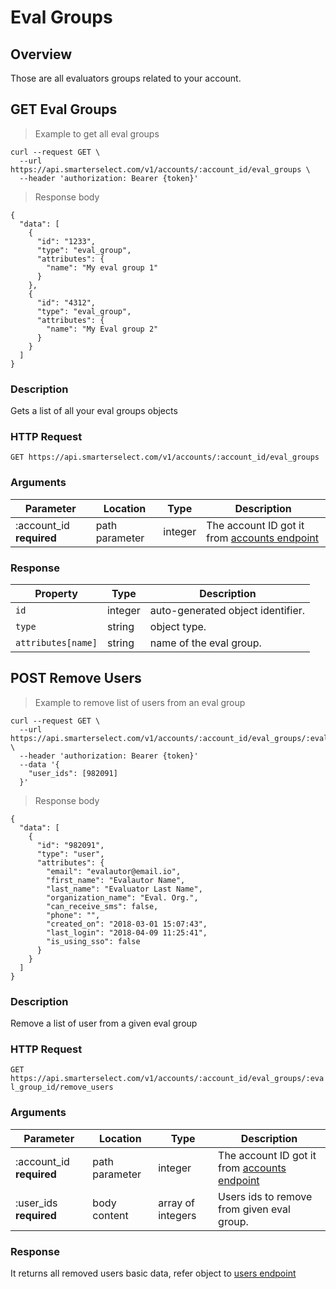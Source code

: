 # Eval Groups

## Overview

Those are all evaluators groups related to your account.

## GET Eval Groups

> Example to get all eval groups

```shell
curl --request GET \
  --url https://api.smarterselect.com/v1/accounts/:account_id/eval_groups \
  --header 'authorization: Bearer {token}'
```

> Response body

```shell
{
  "data": [
    {
      "id": "1233",
      "type": "eval_group",
      "attributes": {
        "name": "My eval group 1"
      }
    },
    {
      "id": "4312",
      "type": "eval_group",
      "attributes": {
        "name": "My Eval group 2"
      }
    }
  ]
}
```

### Description

Gets a list of all your eval groups objects

### HTTP Request

`GET https://api.smarterselect.com/v1/accounts/:account_id/eval_groups`

### Arguments

| Parameter | Location | Type | Description
| --------- | -------- | ---- | -----------
| :account_id <strong class="required">required</strong> | path parameter | integer | The account ID got it from <a href="#account">accounts endpoint</a>

### Response

| Property | Type | Description
| -------- | ---- | -----------
| <code>id</code> | integer | auto-generated object identifier.
| <code>type</code> | string | object type.
| <code>attributes[name]</code> | string | name of the eval group.

## POST Remove Users

> Example to remove list of users from an eval group

```shell
curl --request GET \
  --url https://api.smarterselect.com/v1/accounts/:account_id/eval_groups/:eval_group_id/remove_users \
  --header 'authorization: Bearer {token}'
  --data '{
  	"user_ids": [982091]
  }'
```

> Response body

```shell
{
  "data": [
    {
      "id": "982091",
      "type": "user",
      "attributes": {
        "email": "evalautor@email.io",
        "first_name": "Evalautor Name",
        "last_name": "Evaluator Last Name",
        "organization_name": "Eval. Org.",
        "can_receive_sms": false,
        "phone": "",
        "created_on": "2018-03-01 15:07:43",
        "last_login": "2018-04-09 11:25:41",
        "is_using_sso": false
      }
    }
  ]
}
```

### Description

Remove a list of user from a given eval group

### HTTP Request

`GET https://api.smarterselect.com/v1/accounts/:account_id/eval_groups/:eval_group_id/remove_users`

### Arguments

| Parameter | Location | Type | Description
| --------- | -------- | ---- | -----------
| :account_id <strong class="required">required</strong> | path parameter | integer | The account ID got it from <a href="#account">accounts endpoint</a>
| :user_ids <strong class="required">required</strong> | body content | array of integers | Users ids to remove from given eval group.

### Response

It returns all removed users basic data, refer object to <a href="#get-all-users">users endpoint</a>
